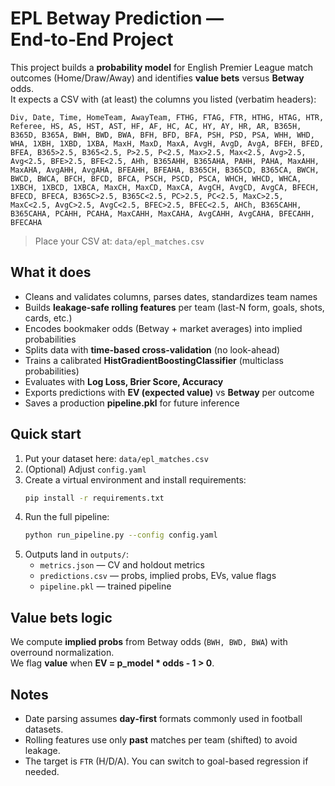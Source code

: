 # EPL Betway Prediction — End‑to‑End Project

This project builds a **probability model** for English Premier League match outcomes (Home/Draw/Away) and identifies **value bets** versus **Betway** odds.  
It expects a CSV with (at least) the columns you listed (verbatim headers):

`Div, Date, Time, HomeTeam, AwayTeam, FTHG, FTAG, FTR, HTHG, HTAG, HTR, Referee, HS, AS, HST, AST, HF, AF, HC, AC, HY, AY, HR, AR, B365H, B365D, B365A, BWH, BWD, BWA, BFH, BFD, BFA, PSH, PSD, PSA, WHH, WHD, WHA, 1XBH, 1XBD, 1XBA, MaxH, MaxD, MaxA, AvgH, AvgD, AvgA, BFEH, BFED, BFEA, B365>2.5, B365<2.5, P>2.5, P<2.5, Max>2.5, Max<2.5, Avg>2.5, Avg<2.5, BFE>2.5, BFE<2.5, AHh, B365AHH, B365AHA, PAHH, PAHA, MaxAHH, MaxAHA, AvgAHH, AvgAHA, BFEAHH, BFEAHA, B365CH, B365CD, B365CA, BWCH, BWCD, BWCA, BFCH, BFCD, BFCA, PSCH, PSCD, PSCA, WHCH, WHCD, WHCA, 1XBCH, 1XBCD, 1XBCA, MaxCH, MaxCD, MaxCA, AvgCH, AvgCD, AvgCA, BFECH, BFECD, BFECA, B365C>2.5, B365C<2.5, PC>2.5, PC<2.5, MaxC>2.5, MaxC<2.5, AvgC>2.5, AvgC<2.5, BFEC>2.5, BFEC<2.5, AHCh, B365CAHH, B365CAHA, PCAHH, PCAHA, MaxCAHH, MaxCAHA, AvgCAHH, AvgCAHA, BFECAHH, BFECAHA`

> Place your CSV at: `data/epl_matches.csv`

## What it does
- Cleans and validates columns, parses dates, standardizes team names
- Builds **leakage-safe rolling features** per team (last-N form, goals, shots, cards, etc.)
- Encodes bookmaker odds (Betway + market averages) into implied probabilities
- Splits data with **time-based cross‑validation** (no look-ahead)
- Trains a calibrated **HistGradientBoostingClassifier** (multiclass probabilities)
- Evaluates with **Log Loss, Brier Score, Accuracy**
- Exports predictions with **EV (expected value)** vs **Betway** per outcome
- Saves a production **pipeline.pkl** for future inference

## Quick start
1. Put your dataset here: `data/epl_matches.csv`  
2. (Optional) Adjust `config.yaml`
3. Create a virtual environment and install requirements:
   ```bash
   pip install -r requirements.txt
   ```
4. Run the full pipeline:
   ```bash
   python run_pipeline.py --config config.yaml
   ```
5. Outputs land in `outputs/`:
   - `metrics.json` — CV and holdout metrics
   - `predictions.csv` — probs, implied probs, EVs, value flags
   - `pipeline.pkl` — trained pipeline

## Value bets logic
We compute **implied probs** from Betway odds (`BWH, BWD, BWA`) with overround normalization.  
We flag **value** when **EV = p_model * odds - 1 > 0**.

## Notes
- Date parsing assumes **day‑first** formats commonly used in football datasets.
- Rolling features use only **past** matches per team (shifted) to avoid leakage.
- The target is `FTR` (H/D/A). You can switch to goal-based regression if needed.
